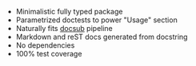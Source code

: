 * Minimalistic fully typed package
* Parametrized doctests to power "Usage" section
* Naturally fits [docsub](https://github.com/makukha/docsub) pipeline
* Markdown and reST docs generated from docstring
* No dependencies
* 100% test coverage
